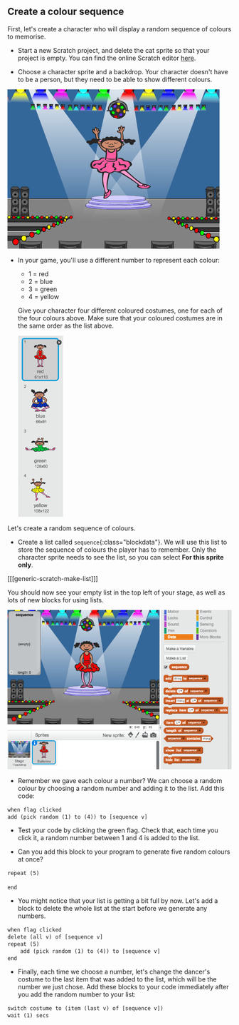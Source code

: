 ## Create a colour sequence

First, let's create a character who will display a random sequence of colours to memorise.

+ Start a new Scratch project, and delete the cat sprite so that your project is empty. You can find the online Scratch editor [here](http://jumpto.cc/scratch-new).

+ Choose a character sprite and a backdrop. Your character doesn't have to be a person, but they need to be able to show different colours.

![screenshot](images/colour-sprite.png)

+ In your game, you'll use a different number to represent each colour:
    
    + 1 = red
    + 2 = blue
    + 3 = green
    + 4 = yellow
    
    Give your character four different coloured costumes, one for each of the four colours above. Make sure that your coloured costumes are in the same order as the list above.
    
    ![screenshot](images/colour-costume.png)

Let's create a random sequence of colours.

+ Create a list called `sequence`{:class="blockdata"}. We will use this list to store the sequence of colours the player has to remember. Only the character sprite needs to see the list, so you can select **For this sprite only**.

[[[generic-scratch-make-list]]]

You should now see your empty list in the top left of your stage, as well as lots of new blocks for using lists.

![screenshot](images/colour-list-blocks.png)

+ Remember we gave each colour a number? We can choose a random colour by choosing a random number and adding it to the list. Add this code:

```blocks
when flag clicked
add (pick random (1) to (4)) to [sequence v]
```

+ Test your code by clicking the green flag. Check that, each time you click it, a random number between 1 and 4 is added to the list.

+ Can you add this block to your program to generate five random colours at once?

```blocks
repeat (5)

end
```

+ You might notice that your list is getting a bit full by now. Let's add a block to delete the whole list at the start before we generate any numbers.

```blocks
when flag clicked
delete (all v) of [sequence v]
repeat (5)
    add (pick random (1) to (4)) to [sequence v]
end
```

+ Finally, each time we choose a number, let's change the dancer's costume to the last item that was added to the list, which will be the number we just chose. Add these blocks to your code immediately after you add the random number to your list:

```blocks
switch costume to (item (last v) of [sequence v])
wait (1) secs
```